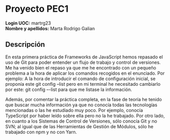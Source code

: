 # Proyecto PEC1

**Login UOC:** martrg23  
**Nombre y apellidos:** Marta Rodrigo Galian  

## Descripción
En esta primera práctica de Frameworks de JavaScript hemos repasado el uso de Git para poder entender un flujo de trabajo y control de versiones. Me ha venido bien el repaso ya que me he encontrado con un pequeño problema a la hora de aplicar los comandos recogidos en el enunciado. Por ejemplo: 
A la hora de introducir el comando de configuración inicial, se proponía este git config –list pero en mi terminal he necesitado cambiarlo por este: git config –-list para que me listase la información. 

Además, por comentar la práctica completa, en la fase de teoría he tenido que buscar mucha información ya que no conocía todas las tecnologías mencionadas o las he estudiado muy poco. Por ejemplo, conocía TypeScript por haber leído sobre ella pero no la he trabajado. Por otro lado, en cuanto a los Sistemas de Control de Versiones, sólo conocía Git y no SVN; al igual que de las Herramientas de Gestión de Módulos, sólo he trabajado con npm y no con Yarn.